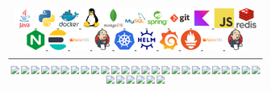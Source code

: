 <!-- 头部动态波浪横幅 :cite[4]:cite[6] -->
<!-- <p align="center">
  <img src="https://capsule-render.vercel.app/api?type=waving&color=timeGradient&height=200&section=header&text=hello,word&fontSize=60&fontAlign=50&fontAlignY=40&desc=&descAlign=50&descSize=30&descAlignY=70&animation=twinkling" style="border: 2px solid #fff; border-radius: 10px;width: 100%;"/>
</p> -->


<p align="center">
   <a href="https://www.java.com/" target="_blank" rel="noreferrer"> <img src="https://raw.githubusercontent.com/devicons/devicon/master/icons/java/java-original-wordmark.svg" alt="java" width="40" height="40"/> </a>
   <a href="https://www.python.org" target="_blank" rel="noreferrer"> <img src="https://raw.githubusercontent.com/devicons/devicon/master/icons/python/python-original.svg" alt="python" width="40" height="40"/> </a>
   <a href="https://www.docker.com/" target="_blank" rel="noreferrer"> <img src="https://raw.githubusercontent.com/devicons/devicon/master/icons/docker/docker-original-wordmark.svg" alt="docker" width="40" height="40"/> </a>
   <a href="https://www.linux.org/" target="_blank" rel="noreferrer"> <img src="https://raw.githubusercontent.com/devicons/devicon/master/icons/linux/linux-original.svg" alt="linux" width="40" height="40"/> </a>
   <a href="https://www.mongodb.com/" target="_blank" rel="noreferrer"> <img src="https://raw.githubusercontent.com/devicons/devicon/master/icons/mongodb/mongodb-original-wordmark.svg" alt="mongodb" width="40" height="40"/> </a>
   <a href="https://www.mysql.com/" target="_blank" rel="noreferrer"> <img src="https://raw.githubusercontent.com/devicons/devicon/master/icons/mysql/mysql-original-wordmark.svg" alt="mysql" width="40" height="40"/> </a>
   <a href="https://spring.io/" target="_blank" rel="noreferrer"> <img src="https://raw.githubusercontent.com/devicons/devicon/master/icons/spring/spring-original-wordmark.svg" alt="spring" width="40" height="40"/> </a>
   <a href="https://git-scm.com/" target="_blank" rel="noreferrer"> <img src="https://raw.githubusercontent.com/devicons/devicon/master/icons/git/git-original-wordmark.svg" alt="git" width="40" height="40"/> </a>
   <a href="https://kotlinlang.org/" target="_blank" rel="noreferrer"> <img src="https://raw.githubusercontent.com/devicons/devicon/master/icons/kotlin/kotlin-original.svg" alt="kotlin" width="40" height="40"/> </a>
   <a href="https://www.javascript.com/" target="_blank" rel="noreferrer"> <img src="https://raw.githubusercontent.com/devicons/devicon/master/icons/javascript/javascript-original.svg" alt="javascript" width="40" height="40"/> </a>
   <a href="https://redis.io/" target="_blank" rel="noreferrer"> <img src="https://raw.githubusercontent.com/devicons/devicon/master/icons/redis/redis-original-wordmark.svg" alt="redis" width="40" height="40"/> </a>
   <a href="https://www.nginx.com/" target="_blank" rel="noreferrer"> <img src="https://raw.githubusercontent.com/devicons/devicon/master/icons/nginx/nginx-original.svg" alt="nginx" width="40" height="40"/> </a>
   <a href="https://www.elastic.co/" target="_blank" rel="noreferrer"> <img src="https://raw.githubusercontent.com/devicons/devicon/master/icons/elasticsearch/elasticsearch-original.svg" alt="elasticsearch" width="40" height="40"/> </a>
   <a href="https://www.rabbitmq.com/" target="_blank" rel="noreferrer"> <img src="https://raw.githubusercontent.com/devicons/devicon/master/icons/rabbitmq/rabbitmq-original-wordmark.svg" alt="rabbitmq" width="40" height="40"/> </a>
   <a href="https://www.jenkins.io/" target="_blank" rel="noreferrer"> <img src="https://raw.githubusercontent.com/devicons/devicon/master/icons/jenkins/jenkins-original.svg" alt="jenkins" width="40" height="40"/> </a>
   <a href="https://kubernetes.io/" target="_blank" rel="noreferrer"> <img src="https://raw.githubusercontent.com/devicons/devicon/master/icons/kubernetes/kubernetes-plain.svg" alt="kubernetes" width="40" height="40"/> </a>
   <a href="https://helm.sh/" target="_blank" rel="noreferrer"> <img src="https://raw.githubusercontent.com/devicons/devicon/master/icons/helm/helm-original.svg" alt="helm" width="40" height="40"/> </a>
   <a href="https://www.grafana.com/" target="_blank" rel="noreferrer"> <img src="https://raw.githubusercontent.com/devicons/devicon/master/icons/grafana/grafana-original.svg" alt="grafana" width="40" height="40"/> </a>
   <a href="https://prometheus.io/" target="_blank" rel="noreferrer"> <img src="https://raw.githubusercontent.com/devicons/devicon/master/icons/prometheus/prometheus-original.svg" alt="prometheus" width="40" height="40"/> </a>
   <a href="https://www.rabbitmq.com/" target="_blank" rel="noreferrer"> <img src="https://raw.githubusercontent.com/devicons/devicon/master/icons/rabbitmq/rabbitmq-original-wordmark.svg" alt="rabbitmq" width="40" height="40"/> </a>
   <a href="https://www.jenkins.io/" target="_blank" rel="noreferrer"> <img src="https://raw.githubusercontent.com/devicons/devicon/master/icons/jenkins/jenkins-original.svg" alt="jenkins" width="40" height="40"/> </a>
</p>

<!-- <p align="center">
  <img src="https://github-readme-stats.vercel.app/api?username=whatzhang&show_icons=true&theme=light" alt="whatzhang's GitHub stats" />
  <img src="https://github-readme-stats.vercel.app/api/top-langs/?username=whatzhang&layout=compact&theme=light" alt="whatzhang's top languages" />
</p> -->

<!-- 动态打字机效果 :cite[6]:cite[7] -->
<!-- <p align="center">
  <img src="https://readme-typing-svg.demolab.com?font=Orbitron&size=40&duration=4000&pause=1000&color=58A6FF&center=true&vCenter=true&width=600&lines=做具体的事;过具体的生活;爱具体的人" alt="Typing SVG" />
</p> -->
<!-- <p align="center" style="font-size: 60px;color: #58A6FF;">做具体的事,过具体的生活,爱具体的人</p> -->
---

<!-- 动态徽章和计数器 :cite[1]:cite[6] -->
<p align="center">
   <img src="https://img.shields.io/badge/Java-ED8B00?style=for-the-badge&logo=openjdk&logoColor=white" />
   <img src="https://img.shields.io/badge/Spring-6DB33F?style=for-the-badge&logo=spring&logoColor=white" />
   <img src="https://img.shields.io/badge/SpringBoot-6DB33F?style=for-the-badge&logo=springboot&logoColor=white" />
   <img src="https://img.shields.io/badge/MySQL-4479A1?style=for-the-badge&logo=mysql&logoColor=white" />
   <img src="https://img.shields.io/badge/JavaScript-F7DF1E?style=for-the-badge&logo=javascript&logoColor=black" />
   <img src="https://img.shields.io/badge/SpringCloud-6DB33F?style=for-the-badge&logo=spring&logoColor=white" />
   <img src="https://img.shields.io/badge/Redis-DC382D?style=for-the-badge&logo=redis&logoColor=white" />
   <img src="https://img.shields.io/badge/MongoDB-47A248?style=for-the-badge&logo=mongodb&logoColor=white" />
   <img src="https://img.shields.io/badge/Linux-FCC624?style=for-the-badge&logo=linux&logoColor=black" />
   <img src="https://img.shields.io/badge/Git-F05032?style=for-the-badge&logo=git&logoColor=white" />
   <img src="https://img.shields.io/badge/GitHub-181717?style=for-the-badge&logo=github&logoColor=white" />
   <img src="https://img.shields.io/badge/Maven-C71A36?style=for-the-badge&logo=maven&logoColor=white" />
   <img src="https://img.shields.io/badge/Nginx-009639?style=for-the-badge&logo=nginx&logoColor=white" />
   <img src="https://img.shields.io/badge/Kubernetes-326CE5?style=for-the-badge&logo=kubernetes&logoColor=white" />
   <img src="https://img.shields.io/badge/Python-3776AB?style=for-the-badge&logo=python&logoColor=white" />
   <img src="https://img.shields.io/badge/Elasticsearch-005571?style=for-the-badge&logo=elasticsearch&logoColor=white" />
   <img src="https://img.shields.io/badge/Logstash-005571?style=for-the-badge&logo=logstash&logoColor=white" />
   <img src="https://img.shields.io/badge/Kibana-005571?style=for-the-badge&logo=kibana&logoColor=white" />
   <img src="https://img.shields.io/badge/Prometheus-E6522D?style=for-the-badge&logo=prometheus&logoColor=white" />
   <img src="https://img.shields.io/badge/Grafana-F46800?style=for-the-badge&logo=grafana&logoColor=white" />
   <img src="https://img.shields.io/badge/RabbitMQ-FF6600?style=for-the-badge&logo=rabbitmq&logoColor=white" />
   <img src="https://img.shields.io/badge/Jenkins-D24939?style=for-the-badge&logo=jenkins&logoColor=white" />
   <img src="https://img.shields.io/badge/SpringCloudAlibaba-FF6A00?style=for-the-badge&logo=alibaba&logoColor=white" />
   <img src="https://img.shields.io/badge/Nacos-009688?style=for-the-badge&logo=nacos&logoColor=white" />
   <img src="https://img.shields.io/badge/Sentinel-FF5722?style=for-the-badge&logo=sentinel&logoColor=white" />
   <img src="https://img.shields.io/badge/RocketMQ-FF6600?style=for-the-badge&logo=rocketmq&logoColor=white" />
   <img src="https://img.shields.io/badge/Seata-FF6A00?style=for-the-badge&logo=seata&logoColor=white" />
   <img src="https://img.shields.io/badge/Harbor-0033CC?style=for-the-badge&logo=harbor&logoColor=white" />
   <img src="https://img.shields.io/badge/Helm-0F1012?style=for-the-badge&logo=helm&logoColor=white" />
   <img src="https://img.shields.io/badge/Groovy-E69F56?style=for-the-badge&logo=groovy&logoColor=white" />
   <img src="https://img.shields.io/badge/Kotlin-0095D7?style=for-the-badge&logo=kotlin&logoColor=white" />
  <!-- <img src="https://visitor-badge.laobi.icu/badge?page_id=whatzhang.resource" alt="visitors" />   -->
</p>

<!-- <p align="center">
   <img src="https://api2.mubu.com/v3/document_image/_f7f469dd-4cd6-4532-9d05-d68bf8c33b24.png?w=443.19097502014506"/>
</p> -->

<!-- 底部动态波浪横幅 :cite[4]:cite[6] -->
<!-- <p align="center">
  <img src="https://capsule-render.vercel.app/api?type=waving&color=timeGradient&height=200&section=footer&text=&fontSize=40&fontAlign=50&fontAlignY=70&animation=twinkling" style="border: 2px solid #fff; border-radius: 10px;width: 100%;"/>
</p> -->
